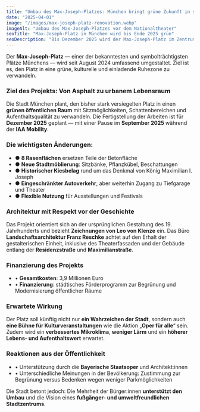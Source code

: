 ```yaml
---
title: "Umbau des Max-Joseph-Platzes: München bringt grüne Zukunft in sein historisches Zentrum"
date: "2025-04-01"
image: "/images/max-joseph-platz-renovation.webp"
imageAlt: "Umbau des Max-Joseph-Platzes vor dem Nationaltheater"
seoTitle: "Max-Joseph-Platz in München wird bis Ende 2025 grün"
seoDescription: "Bis Dezember 2025 wird der Max-Joseph-Platz im Zentrum Münchens umgestaltet: mehr Grünflächen, Bänke, Ruhezonen und weniger Autoverkehr. Die Stadt verleiht dem historischen Ort neues Leben."
---
```


Der **Max-Joseph-Platz** — einer der bekanntesten und symbolträchtigsten Plätze Münchens — wird seit August 2024 umfassend umgestaltet. Ziel ist es, den Platz in eine grüne, kulturelle und einladende Ruhezone zu verwandeln.

### Ziel des Projekts: Von Asphalt zu urbanem Lebensraum

Die Stadt München plant, den bisher stark versiegelten Platz in einen **grünen öffentlichen Raum** mit Sitzmöglichkeiten, Schattenbereichen und Aufenthaltsqualität zu verwandeln. Die Fertigstellung der Arbeiten ist für **Dezember 2025** geplant — mit einer Pause im **September 2025** während der **IAA Mobility**.

### Die wichtigsten Änderungen:
- ● **8 Rasenflächen** ersetzen Teile der Betonfläche
- ● **Neue Stadtmöblierung**: Sitzbänke, Pflanzkübel, Beschattungen
- ● **Historischer Kiesbelag** rund um das Denkmal von König Maximilian I. Joseph
- ● **Eingeschränkter Autoverkehr**, aber weiterhin Zugang zu Tiefgarage und Theater
- ● **Flexible Nutzung** für Ausstellungen und Festivals

### Architektur mit Respekt vor der Geschichte

Das Projekt orientiert sich an der ursprünglichen Gestaltung des 19. Jahrhunderts und bezieht **Zeichnungen von Leo von Klenze** ein. Das Büro **Landschaftsarchitektur Franz Reschke** achtet auf den Erhalt der gestalterischen Einheit, inklusive des Theaterfassaden und der Gebäude entlang der **Residenzstraße** und **Maximilianstraße**.

### Finanzierung des Projekts

- • **Gesamtkosten**: 3,9 Millionen Euro
- • **Finanzierung**: städtisches Förderprogramm zur Begrünung und Modernisierung öffentlicher Räume

### Erwartete Wirkung

Der Platz soll künftig nicht nur **ein Wahrzeichen der Stadt**, sondern auch **eine Bühne für Kulturveranstaltungen** wie die Aktion „**Oper für alle**“ sein. Zudem wird ein **verbessertes Mikroklima**, **weniger Lärm** und ein **höherer Lebens- und Aufenthaltswert** erwartet.

### Reaktionen aus der Öffentlichkeit

- • Unterstützung durch die **Bayerische Staatsoper** und Architekt:innen
- • Unterschiedliche Meinungen in der Bevölkerung: Zustimmung zur Begrünung versus Bedenken wegen weniger Parkmöglichkeiten

Die Stadt betont jedoch: Die Mehrheit der Bürger:innen **unterstützt den Umbau** und die Vision eines **fußgänger- und umweltfreundlichen Stadtzentrums**.
